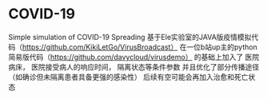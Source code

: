 # COVID-19
Simple simulation of COVID-19 Spreading
基于Ele实验室的JAVA版疫情模拟代码（https://github.com/KikiLetGo/VirusBroadcast）
在一位b站up主的python简易版代码（https://github.com/davycloud/virusdemo） 的基础上加入了
医院病床，
医院接受病人的响应时间，
隔离状态等条件参数
并且优化了部分传播途径（如确诊但未隔离患者具备更强的感染性）
后续有空可能会再加入治愈和死亡状态
